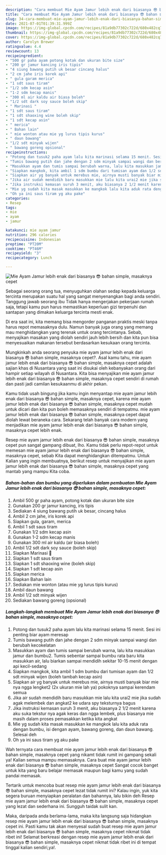 ```yaml
---
description: "Cara membuat Mie Ayam Jamur lebih enak dari biasanya 😎 bahan simple, masaknya cepet Sederhana Untuk Jualan"
title: "Cara membuat Mie Ayam Jamur lebih enak dari biasanya 😎 bahan simple, masaknya cepet Sederhana Untuk Jualan"
slug: 34-cara-membuat-mie-ayam-jamur-lebih-enak-dari-biasanya-bahan-simple-masaknya-cepet-sederhana-untuk-jualan
date: 2021-07-01T01:39:31.999Z
image: https://img-global.cpcdn.com/recipes/81a9db77302c722d/680x482cq70/mie-ayam-jamur-lebih-enak-dari-biasanya-😎-bahan-simple-masaknya-cepet-foto-resep-utama.jpg
thumbnail: https://img-global.cpcdn.com/recipes/81a9db77302c722d/680x482cq70/mie-ayam-jamur-lebih-enak-dari-biasanya-😎-bahan-simple-masaknya-cepet-foto-resep-utama.jpg
cover: https://img-global.cpcdn.com/recipes/81a9db77302c722d/680x482cq70/mie-ayam-jamur-lebih-enak-dari-biasanya-😎-bahan-simple-masaknya-cepet-foto-resep-utama.jpg
author: Carolyn Brewer
ratingvalue: 4.4
reviewcount: 13
recipeingredient:
- "500 gr paha ayam potong kotak dan ukuran bite size"
- "200 gr jamur kancing iris tipis"
- "4 siung bawang putih uk besar cincang halus"
- "2 cm jahe iris korek api"
- " gula garam merica"
- "1 sdt saus tiram"
- "1/2 sdm kecap asin"
- "1-2 sdm kecap manis"
- "300 ml air kaldu air biasa boleh"
- "1/2 sdt dark soy sauce boleh skip"
- " Marinasi "
- "1 sdt saus tiram"
- "1 sdt shaoxing wine boleh skip"
- "1 sdt kecap asin"
- " merica"
- " Bahan lain"
- " mie wonton atau mie yg lurus tipis kurus"
- " daun bawang"
- "1/2 sdt minyak wijen"
- " bawang goreng opsional"
recipeinstructions:
- "Potong dan tusuk2 paha ayam lalu kita marinasi selama 15 menit. Sesi ini penting biar ayam meresap"
- "Tumis bawang putih dan jahe dengan 2 sdm minyak sampai wangi dan berubah kecokelatan"
- "Masukkan ayam dan tumis sampai berubah warna, lalu kita masukkan jamur dan bumbu2. Tumis sebentar sampai bumbu rata baru kita masukkan air, lalu biarkan sampai mendidih sekitar 10-15 menit dengan api kecil-sedang"
- "Siapkan mangkok, kita ambil 1 sdm bumbu dari tumisan ayam dan 1/2 sdt minyak wijen (boleh tambah kecap asin)"
- "Siapkan air yg banyak untuk merebus mie, airnya musti banyak biar mie nya ngga lengket2 (2x ukuran mie lah ya) pokoknya sampai kerendam semua"
- "Jika air sudah mendidih baru masukkan mie lalu kita urai2 mie jika sudah agak melembek dan angkat2 ke udara spy teksturnya bagus"
- "Jika instruksi kemasan suruh 3 menit, aku biasanya 2 1/2 menit karena aku suka tekstur nya agak keras dan ngga lembek, plus biasanya mie masih dalam proses pemasakkan ketika kita angkat"
- "Mie yg sudah kita masak masukkan ke mangkok lalu kita aduk rata dengan bumbu, isi dengan ayam, bawang goreng, dan daun bawang. Selesai deh"
- "Oh ya ini saus tiram yg aku pake"
categories:
- Resep
tags:
- mie
- ayam
- jamur

katakunci: mie ayam jamur 
nutrition: 296 calories
recipecuisine: Indonesian
preptime: "PT20M"
cooktime: "PT46M"
recipeyield: "3"
recipecategory: Lunch

---
```



![Mie Ayam Jamur lebih enak dari biasanya 😎 bahan simple, masaknya cepet](https://img-global.cpcdn.com/recipes/81a9db77302c722d/680x482cq70/mie-ayam-jamur-lebih-enak-dari-biasanya-😎-bahan-simple-masaknya-cepet-foto-resep-utama.jpg)

Sebagai seorang orang tua, menyuguhkan olahan sedap kepada keluarga tercinta merupakan suatu hal yang sangat menyenangkan bagi anda sendiri. Tanggung jawab seorang ibu Tidak hanya mengerjakan pekerjaan rumah saja, tetapi kamu pun harus memastikan keperluan gizi terpenuhi dan santapan yang dimakan keluarga tercinta mesti enak.

Di era  saat ini, kita memang bisa mengorder panganan praktis meski tanpa harus repot memasaknya dulu. Namun banyak juga orang yang memang mau menghidangkan yang terenak untuk orang tercintanya. Sebab, menyajikan masakan yang diolah sendiri jauh lebih bersih dan kita pun bisa menyesuaikan makanan tersebut berdasarkan kesukaan orang tercinta. 



Mungkinkah anda seorang penyuka mie ayam jamur lebih enak dari biasanya 😎 bahan simple, masaknya cepet?. Asal kamu tahu, mie ayam jamur lebih enak dari biasanya 😎 bahan simple, masaknya cepet adalah sajian khas di Nusantara yang saat ini disukai oleh kebanyakan orang dari hampir setiap wilayah di Nusantara. Kita bisa menyajikan mie ayam jamur lebih enak dari biasanya 😎 bahan simple, masaknya cepet sendiri di rumah dan pasti jadi camilan kesukaanmu di akhir pekan.

Kamu tidak usah bingung jika kamu ingin menyantap mie ayam jamur lebih enak dari biasanya 😎 bahan simple, masaknya cepet, karena mie ayam jamur lebih enak dari biasanya 😎 bahan simple, masaknya cepet mudah untuk dicari dan kita pun boleh memasaknya sendiri di tempatmu. mie ayam jamur lebih enak dari biasanya 😎 bahan simple, masaknya cepet dapat diolah lewat beraneka cara. Sekarang telah banyak cara modern yang menjadikan mie ayam jamur lebih enak dari biasanya 😎 bahan simple, masaknya cepet lebih enak.

Resep mie ayam jamur lebih enak dari biasanya 😎 bahan simple, masaknya cepet pun sangat gampang dibuat, lho. Kamu tidak perlu repot-repot untuk memesan mie ayam jamur lebih enak dari biasanya 😎 bahan simple, masaknya cepet, sebab Kita dapat menghidangkan ditempatmu. Untuk Kalian yang ingin membuatnya, berikut resep untuk menyajikan mie ayam jamur lebih enak dari biasanya 😎 bahan simple, masaknya cepet yang mantab yang mampu Kita coba.

<!--inarticleads1-->

##### Bahan-bahan dan bumbu yang diperlukan dalam pembuatan Mie Ayam Jamur lebih enak dari biasanya 😎 bahan simple, masaknya cepet:

1. Ambil 500 gr paha ayam, potong kotak dan ukuran bite size
1. Gunakan 200 gr jamur kancing, iris tipis
1. Sediakan 4 siung bawang putih uk besar, cincang halus
1. Ambil 2 cm jahe, iris korek api
1. Siapkan  gula, garam, merica
1. Ambil 1 sdt saus tiram
1. Gunakan 1/2 sdm kecap asin
1. Gunakan 1-2 sdm kecap manis
1. Gunakan 300 ml air kaldu (air biasa boleh)
1. Ambil 1/2 sdt dark soy sauce (boleh skip)
1. Siapkan  Marinasi 🐔
1. Siapkan 1 sdt saus tiram
1. Siapkan 1 sdt shaoxing wine (boleh skip)
1. Siapkan 1 sdt kecap asin
1. Siapkan  merica
1. Siapkan  Bahan lain
1. Sediakan  mie wonton (atau mie yg lurus tipis kurus)
1. Ambil  daun bawang
1. Ambil 1/2 sdt minyak wijen
1. Sediakan  bawang goreng (opsional)




<!--inarticleads2-->

##### Langkah-langkah membuat Mie Ayam Jamur lebih enak dari biasanya 😎 bahan simple, masaknya cepet:

1. Potong dan tusuk2 paha ayam lalu kita marinasi selama 15 menit. Sesi ini penting biar ayam meresap
1. Tumis bawang putih dan jahe dengan 2 sdm minyak sampai wangi dan berubah kecokelatan
1. Masukkan ayam dan tumis sampai berubah warna, lalu kita masukkan jamur dan bumbu2. Tumis sebentar sampai bumbu rata baru kita masukkan air, lalu biarkan sampai mendidih sekitar 10-15 menit dengan api kecil-sedang
1. Siapkan mangkok, kita ambil 1 sdm bumbu dari tumisan ayam dan 1/2 sdt minyak wijen (boleh tambah kecap asin)
1. Siapkan air yg banyak untuk merebus mie, airnya musti banyak biar mie nya ngga lengket2 (2x ukuran mie lah ya) pokoknya sampai kerendam semua
1. Jika air sudah mendidih baru masukkan mie lalu kita urai2 mie jika sudah agak melembek dan angkat2 ke udara spy teksturnya bagus
1. Jika instruksi kemasan suruh 3 menit, aku biasanya 2 1/2 menit karena aku suka tekstur nya agak keras dan ngga lembek, plus biasanya mie masih dalam proses pemasakkan ketika kita angkat
1. Mie yg sudah kita masak masukkan ke mangkok lalu kita aduk rata dengan bumbu, isi dengan ayam, bawang goreng, dan daun bawang. Selesai deh
1. Oh ya ini saus tiram yg aku pake




Wah ternyata cara membuat mie ayam jamur lebih enak dari biasanya 😎 bahan simple, masaknya cepet yang nikamt tidak rumit ini gampang sekali ya! Kalian semua mampu memasaknya. Cara buat mie ayam jamur lebih enak dari biasanya 😎 bahan simple, masaknya cepet Sangat cocok banget untuk kita yang baru belajar memasak maupun bagi kamu yang sudah pandai memasak.

Tertarik untuk mencoba buat resep mie ayam jamur lebih enak dari biasanya 😎 bahan simple, masaknya cepet lezat tidak rumit ini? Kalau ingin, yuk kita segera buruan menyiapkan peralatan dan bahannya, lalu bikin deh Resep mie ayam jamur lebih enak dari biasanya 😎 bahan simple, masaknya cepet yang lezat dan sederhana ini. Sungguh taidak sulit kan. 

Maka, daripada anda berlama-lama, maka kita langsung saja hidangkan resep mie ayam jamur lebih enak dari biasanya 😎 bahan simple, masaknya cepet ini. Pasti kamu tak akan menyesal sudah buat resep mie ayam jamur lebih enak dari biasanya 😎 bahan simple, masaknya cepet nikmat tidak ribet ini! Selamat berkreasi dengan resep mie ayam jamur lebih enak dari biasanya 😎 bahan simple, masaknya cepet nikmat tidak ribet ini di tempat tinggal kalian sendiri,ya!.

